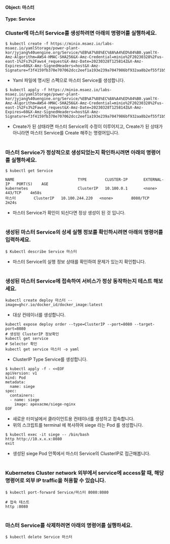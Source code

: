 
#### Object: 마스터
#### Type: Service

### Cluster에 마스터 Service를 생성하려면 아래의 명령어를 실행하세요.

```
$ kubectl create -f https://minio.msaez.io/labs-msaez.io/yamlStorage/power-plant-kor/jyjang%40uengine.org/Service/%EB%A7%88%EC%8A%A4%ED%84%B0.yaml?X-Amz-Algorithm=AWS4-HMAC-SHA256&X-Amz-Credential=minio%2F20230328%2Fus-east-1%2Fs3%2Faws4_request&X-Amz-Date=20230328T125814Z&X-Amz-Expires=60&X-Amz-SignedHeaders=host&X-Amz-Signature=f3f4159fb370e707062dcc2eef1a193e239a7047986bf932aa8b2ef55f1b5370
```
- Yaml 파일에 명시된 스펙으로 마스터 Service를 생성합니다.  

```
$ kubectl apply -f https://minio.msaez.io/labs-msaez.io/yamlStorage/power-plant-kor/jyjang%40uengine.org/Service/%EB%A7%88%EC%8A%A4%ED%84%B0.yaml?X-Amz-Algorithm=AWS4-HMAC-SHA256&X-Amz-Credential=minio%2F20230328%2Fus-east-1%2Fs3%2Faws4_request&X-Amz-Date=20230328T125814Z&X-Amz-Expires=60&X-Amz-SignedHeaders=host&X-Amz-Signature=f3f4159fb370e707062dcc2eef1a193e239a7047986bf932aa8b2ef55f1b5370
```
- Create가 된 상태라면 마스터 Service의 수정이 이루어지고, Create가 된 상태가 아니라면 마스터 Service를 Create 해주는 명령어입니다.
#

### 마스터 Service가 정상적으로 생성되었는지 확인하시려면 아래의 명령어를 실행하세요.

```
$ kubectl get Service

NAME                            TYPE        CLUSTER-IP       EXTERNAL-IP   PORT(S)    AGE
kubernetes                      ClusterIP   10.100.0.1       <none>        443/TCP    4m58s
마스터        ClusterIP   10.100.244.220   <none>        8080/TCP   2m24s

```
- 마스터 Service가 확인이 되신다면 정상 생성이 된 것 입니다.
#

### 생성된 마스터 Service의 상세 실행 정보를 확인하시려면 아래의 명령어를 입력하세요.

```
$ Kubectl describe Service 마스터
```
- 마스터 Service의 실행 정보 상태를 확인하여 문제가 있는지 확인합니다.
#

### 생성된 마스터 Service에 접속하여 서비스가 정상 동작하는지 테스트 해보세요.

```
kubectl create deploy 마스터 --image=ghcr.io/docker_id/docker_image:latest
```
- 대상 컨테이너를 생성합니다.  

```
kubectl expose deploy order --type=ClusterIP --port=8080 --target-port=8080
# 생성된 ClusterIP 정보확인
kubectl get service 
# Selector 확인
kubectl get service 마스터 -o yaml
```
- ClusterIP Type Service를 생성합니다.

```
$ kubectl apply -f - <<EOF
apiVersion: v1
kind: Pod
metadata:
  name: siege
spec:
  containers:
  - name: siege
    image: apexacme/siege-nginx
EOF
```
- 새로운 터미널에서 클라이언트용 컨테이너를 생성하고 접속합니다.
- 위의 스크립트를 terminal 에 복사하여 siege 라는 Pod 를 생성합니다.  

```
$ kubectl exec -it siege -- /bin/bash
http http://10.x.x.x:8080
exit
```
- 생성된 siege Pod 안쪽에서 마스터 Service의 ClusterIP로 접근해봅니다.
#

### Kubernetes Cluster network 외부에서 service에 access할 때, 해당 명령어로 외부 IP traffic을 허용할 수 있습니다.

```
$ kubectl port-forward Service/마스터 8080:8080

# 접속 테스트
http :8080
```
#

### 마스터 Service를 삭제하려면 아래의 명령어를 실행하세요.

```
$ kubectl delete Service 마스터
```
#

